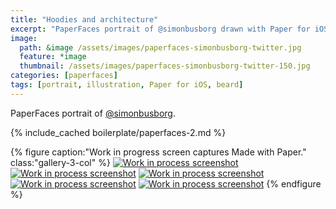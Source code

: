 ```yaml
---
title: "Hoodies and architecture"
excerpt: "PaperFaces portrait of @simonbusborg drawn with Paper for iOS on an iPad."
image: 
  path: &image /assets/images/paperfaces-simonbusborg-twitter.jpg 
  feature: *image
  thumbnail: /assets/images/paperfaces-simonbusborg-twitter-150.jpg
categories: [paperfaces]
tags: [portrait, illustration, Paper for iOS, beard]
---
```


PaperFaces portrait of [@simonbusborg](https://twitter.com/simonbusborg).

{% include_cached boilerplate/paperfaces-2.md %}

{% figure caption:"Work in progress screen captures Made with Paper." class:"gallery-3-col" %}
[![Work in process screenshot](/assets/images/paperfaces-simonbusborg-process-1-600.jpg)](/assets/images/paperfaces-simonbusborg-process-1-lg.jpg) [![Work in process screenshot](/assets/images/paperfaces-simonbusborg-process-2-600.jpg)](/assets/images/paperfaces-simonbusborg-process-2-lg.jpg) [![Work in process screenshot](/assets/images/paperfaces-simonbusborg-process-3-600.jpg)](/assets/images/paperfaces-simonbusborg-process-3-lg.jpg) [![Work in process screenshot](/assets/images/paperfaces-simonbusborg-process-4-600.jpg)](/assets/images/paperfaces-simonbusborg-process-4-lg.jpg) [![Work in process screenshot](/assets/images/paperfaces-simonbusborg-process-5-600.jpg)](/assets/images/paperfaces-simonbusborg-process-5-lg.jpg)
{% endfigure %}
